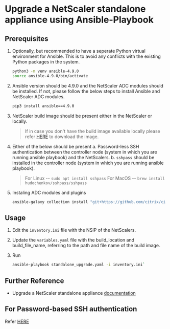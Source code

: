 # Upgrade a NetScaler standalone appliance using Ansible-Playbook

## Prerequisites

1. Optionally, but recommended to have a seperate Python virtual environment for Ansible. This is to avoid any conflicts with the existing Python packages in the system.

   ```bash
   python3 -m venv ansible-4.9.0
   source ansible-4.9.0/bin/activate
   ```

2. Ansible version should be 4.9.0 and the NetScaler ADC modules should be installed. If not, please follow the below steps to install Ansible and NetScaler ADC modules.

   ```bash
   pip3 install ansible==4.9.0
   ```

3. NetScaler build image should be present either in the NetScaler or locally.

   > If in case you don't have the build image available locally please refer [HERE](https://www.citrix.com/downloads/citrix-adc/) to download the image.

4. Either of the below should be present
   a. Password-less SSH authentication between the controller node (system in which you are running ansible playbook) and the NetScalers.
   b. `sshpass` should be installed in the controller node (system in which you are running ansible playbook).

   > For Linux -- `sudo apt install sshpass`
   > For MacOS -- `brew install hudochenkov/sshpass/sshpass`

5. Instaling ADC modules and plugins

   ```bash
   ansible-galaxy collection install "git+https://github.com/citrix/citrix-adc-ansible-modules.git#/ansible-collections/adc,citrix.adc"
   ```

## Usage

1. Edit the `inventory.ini` file with the NSIP of the NetScalers.
2. Update the `variables.yaml` file with the build_location and build_file_name, referring to the path and file name of the build image.
3. Run

   ```bash
   ansible-playbook standalone_upgrade.yaml -i inventory.ini`
   ```

## Further Reference

- Upgrade a NetScaler standalone appliance [documentation](https://docs.netscaler.com/en-us/citrix-adc/current-release/upgrade-downgrade-citrix-adc-appliance/upgrade-standalone-appliance.html)

## For Password-based SSH authentication

Refer [HERE](../../../../assets/common_docs/ansible/ansible_password_based_ssh.md)
